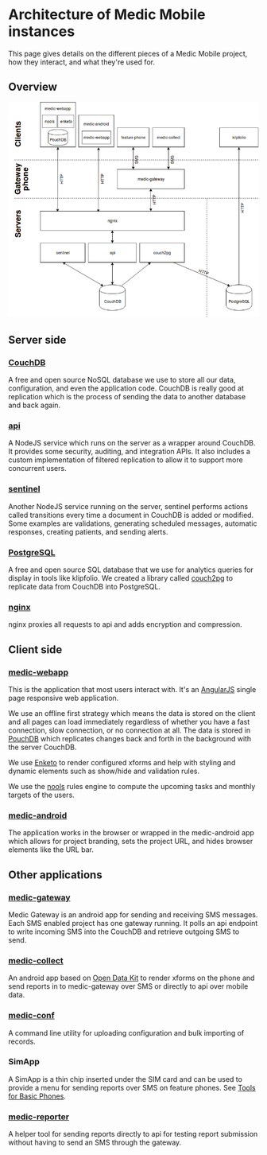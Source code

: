 # Architecture of Medic Mobile instances

This page gives details on the different pieces of a Medic Mobile project, how they interact, and what they're used for.

## Overview

![Architecture of a Medic Mobile project](img/architecture.png)

## Server side

### [CouchDB](http://couchdb.apache.org)

A free and open source NoSQL database we use to store all our data, configuration, and even the application code. CouchDB is really good at replication which is the process of sending the data to another database and back again.

### [api](https://github.com/medic/medic-webapp/tree/master/api)

A NodeJS service which runs on the server as a wrapper around CouchDB. It provides some security, auditing, and integration APIs. It also includes a custom implementation of filtered replication to allow it to support more concurrent users.

### [sentinel](https://github.com/medic/medic-webapp/tree/master/sentinel)

Another NodeJS service running on the server, sentinel performs actions called transitions every time a document in CouchDB is added or modified. Some examples are validations, generating scheduled messages, automatic responses, creating patients, and sending alerts.

### [PostgreSQL](https://www.postgresql.org)

A free and open source SQL database that we use for analytics queries for display in tools like klipfolio. We created a library called [couch2pg](https://github.com/medic/couch2pg) to replicate data from CouchDB into PostgreSQL.

### [nginx](http://nginx.org)

nginx proxies all requests to api and adds encryption and compression.

## Client side

### [medic-webapp](https://github.com/medic/medic-webapp)

This is the application that most users interact with. It's an [AngularJS](https://angularjs.org) single page responsive web application.

We use an offline first strategy which means the data is stored on the client and all pages can load immediately regardless of whether you have a fast connection, slow connection, or no connection at all. The data is stored in [PouchDB](https://pouchdb.com) which replicates changes back and forth in the background with the server CouchDB.

We use [Enketo](https://enketo.org) to render configured xforms and help with styling and dynamic elements such as show/hide and validation rules.

We use the [nools](https://github.com/C2FO/nools) rules engine to compute the upcoming tasks and monthly targets of the users.

### [medic-android](https://github.com/medic/medic-android)

The application works in the browser or wrapped in the medic-android app which allows for project branding, sets the project URL, and hides browser elements like the URL bar.

## Other applications

### [medic-gateway](https://github.com/medic/medic-gateway)

Medic Gateway is an android app for sending and receiving SMS messages. Each SMS enabled project has one gateway running. It polls an api endpoint to write incoming SMS into the CouchDB and retrieve outgoing SMS to send.

### [medic-collect](https://github.com/medic/medic-collect)

An android app based on [Open Data Kit](https://opendatakit.org) to render xforms on the phone and send reports in to medic-gateway over SMS or directly to api over mobile data.

### [medic-conf](https://github.com/medic/medic-conf)

A command line utility for uploading configuration and bulk importing of records.

### SimApp

A SimApp is a thin chip inserted under the SIM card and can be used to provide a menu for sending reports over SMS on feature phones. See [Tools for Basic Phones](http://medicmobile.org/tools).

### [medic-reporter](https://github.com/medic/medic-reporter)

A helper tool for sending reports directly to api for testing report submission without having to send an SMS through the gateway.
